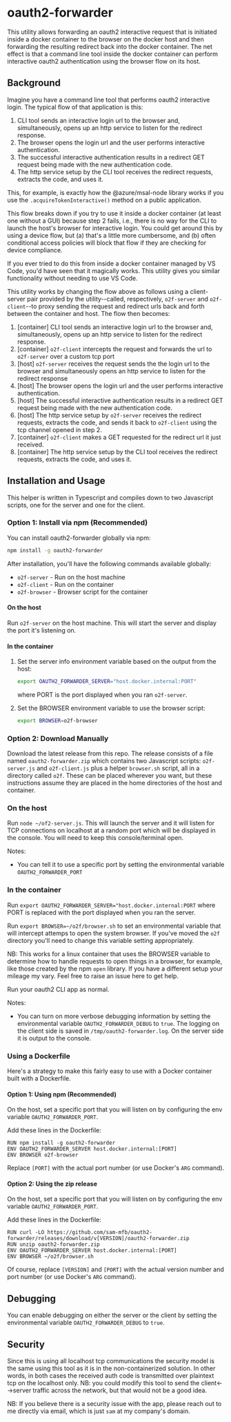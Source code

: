 # oauth2-forwarder

This utility allows forwarding an oauth2 interactive request that is initiated inside a docker container to the browser on the docker host and then forwarding the resulting redirect back into the docker container. The net effect is that a command line tool inside the docker container can perform interactive oauth2 authentication using the browser flow on its host.

## Background

Imagine you have a command line tool that performs oauth2 interactive login. The typical flow of that application is this:

1. CLI tool sends an interactive login url to the browser and, simultaneously, opens up an http service to listen for the redirect response.
2. The browser opens the login url and the user performs interactive authentication.
3. The successful interactive authentication results in a redirect GET request being made with the new authentication code.
4. The http service setup by the CLI tool receives the redirect requests, extracts the code, and uses it.

This, for example, is exactly how the @azure/msal-node library works if you use the `.acquireTokenInteractive()` method on a public application.

This flow breaks down if you try to use it inside a docker container (at least one without a GUI) because step 2 fails, i.e., there is no way for the CLI to launch the host's browser for interactive login. You could get around this by using a device flow, but (a) that's a little more cumbersome, and (b) often conditional access policies will block that flow if they are checking for device compliance.

If you ever tried to do this from inside a docker container managed by VS Code, you'd have seen that it magically works. This utility gives you similar functionality without needing to use VS Code.

This utility works by changing the flow above as follows using a client-server pair provided by the utility--called, respectively, `o2f-server` and `o2f-client`--to proxy sending the request and redirect urls back and forth between the container and host. The flow then becomes:

1. [container] CLI tool sends an interactive login url to the browser and, simultaneously, opens up an http service to listen for the redirect response.
2. [container] `o2f-client` intercepts the request and forwards the url to `o2f-server` over a custom tcp port
3. [host] `o2f-server` receives the request sends the the login url to the browser and simultaneously opens an http service to listen for the redirect response
4. [host] The browser opens the login url and the user performs interactive authentication.
5. [host] The successful interactive authentication results in a redirect GET request being made with the new authentication code.
6. [host] The http service setup by `o2f-server` receives the redirect requests, extracts the code, and sends it back to `o2f-client` using the tcp channel opened in step 2.
7. [container] `o2f-client` makes a GET requested for the redirect url it just received.
8. [container] The http service setup by the CLI tool receives the redirect requests, extracts the code, and uses it.

## Installation and Usage

This helper is written in Typescript and compiles down to two Javascript scripts, one for the server and one for the client.

### Option 1: Install via npm (Recommended)

You can install oauth2-forwarder globally via npm:

```bash
npm install -g oauth2-forwarder
```

After installation, you'll have the following commands available globally:
- `o2f-server` - Run on the host machine
- `o2f-client` - Run on the container
- `o2f-browser` - Browser script for the container

#### On the host

Run `o2f-server` on the host machine. This will start the server and display the port it's listening on.

#### In the container

1. Set the server info environment variable based on the output from the host:
   ```bash
   export OAUTH2_FORWARDER_SERVER="host.docker.internal:PORT"
   ```
   where PORT is the port displayed when you ran `o2f-server`.

2. Set the BROWSER environment variable to use the browser script:
   ```bash
   export BROWSER=o2f-browser
   ```

### Option 2: Download Manually

Download the latest release from this repo. The release consists of a file named `oauth2-forwarder.zip` which contains two Javascript scripts: `o2f-server.js` and `o2f-client.js` plus a helper `browser.sh` script, all in a directory called `o2f`. These can be placed wherever you want, but these instructions assume they are placed in the home directories of the host and container.

### On the host

Run `node ~/of2-server.js`. This will launch the server and it will listen for TCP connections on localhost at a random port which will be displayed in the console. You will need to keep this console/terminal open.

Notes:

- You can tell it to use a specific port by setting the environmental variable `OAUTH2_FORWARDER_PORT`

### In the container

Run `export OAUTH2_FORWARDER_SERVER="host.docker.internal:PORT` where PORT is replaced with the port displayed when you ran the server.

Run `export BROWSER=~/o2f/browser.sh` to set an environmental variable that will intercept attemps to open the system browser. If you've moved the `o2f` directory you'll need to change this variable setting appropriately.

NB: This works for a linux container that uses the BROWSER variable to determine how to handle requests to open things in a browser, for example, like those created by the npm `open` library. If you have a different setup your mileage my vary. Feel free to raise an issue here to get help.

Run your oauth2 CLI app as normal.

Notes:

- You can turn on more verbose debugging information by setting the environmental variable `OAUTH2_FORWARDER_DEBUG` to `true`. The logging on the client side is saved in `/tmp/oauth2-forwarder.log`. On the server side it is output to the console.

### Using a Dockerfile

Here's a strategy to make this fairly easy to use with a Docker container built with a Dockerfile.

#### Option 1: Using npm (Recommended)

On the host, set a specific port that you will listen on by configuring the env variable `OAUTH2_FORWARDER_PORT`.

Add these lines in the Dockerfile:

```
RUN npm install -g oauth2-forwarder
ENV OAUTH2_FORWARDER_SERVER host.docker.internal:[PORT]
ENV BROWSER o2f-browser
```

Replace `[PORT]` with the actual port number (or use Docker's `ARG` command).

#### Option 2: Using the zip release

On the host, set a specific port that you will listen on by configuring the env variable `OAUTH2_FORWARDER_PORT`.

Add these lines in the Dockerfile:

```
RUN curl -LO https://github.com/sam-mfb/oauth2-forwarder/releases/download/v[VERSION]/oauth2-forwarder.zip
RUN unzip oauth2-forwarder.zip
ENV OAUTH2_FORWARDER_SERVER host.docker.internal:[PORT]
ENV BROWSER ~/o2f/browser.sh
```

Of course, replace `[VERSION]` and `[PORT]` with the actual version number and port number (or use Docker's `ARG` command).

## Debugging

You can enable debugging on either the server or the client by setting the environmental variable `OAUTH2_FORWARDER_DEBUG` to `true`.

## Security

Since this is using all localhost tcp communications the security model is the same using this tool as it is in the non-containerized solution. In other words, in both cases the received auth code is transmitted over plaintext tcp on the localhost only. NB: you could modify this tool to send the client<-->server traffic across the network, but that would not be a good idea.

NB: If you believe there is a security issue with the app, please reach out to me directly via email, which is just `sam` at my company's domain.
